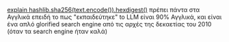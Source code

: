 [explain hashlib.sha256(text.encode()).hexdigest()](https://chat.openai.com/share/9e46acc9-484a-4617-b9bb-ba4491e05815)
πρέπει πάντα στα Αγγλικά επειδή το πως "εκπαιδεύτηκε" to LLM είναι 90% Αγγλικά, και είναι ένα απλό glorified search engine από τις αρχές της δεκαετίας του 2010 (όταν τα search engine ήταν καλά)
